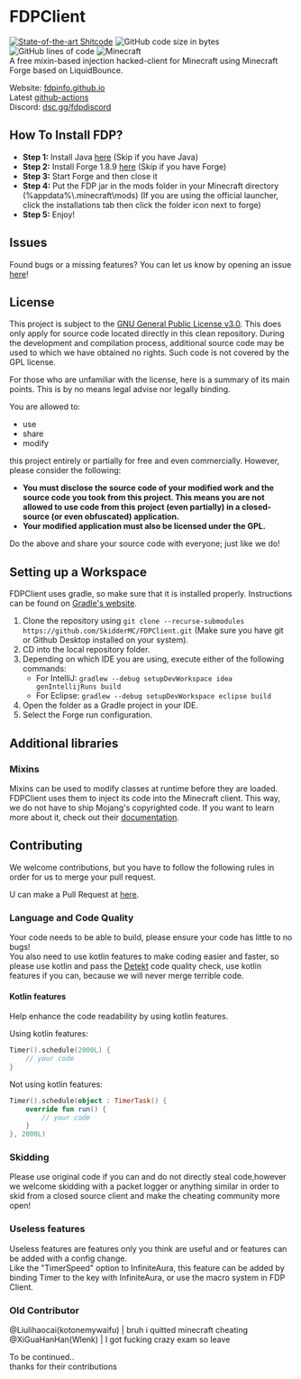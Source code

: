 # FDPClient 
[![State-of-the-art Shitcode](https://img.shields.io/static/v1?label=State-of-the-art&message=Shitcode&color=7B5804)](https://github.com/trekhleb/state-of-the-art-shitcode)
![GitHub code size in bytes](https://img.shields.io/github/languages/code-size/SkidderMC/FDPClient)
![GitHub lines of code](https://tokei.rs/b1/github/SkidderMC/FDPClient)
![Minecraft](https://img.shields.io/badge/game-Minecraft-brightgreen)  
A free mixin-based injection hacked-client for Minecraft using Minecraft Forge based on LiquidBounce.

Website: [fdpinfo.github.io](https://fdpinfo.github.io)  
Latest [github-actions](https://github.com/SkidderMC/FDPClient/actions/workflows/build.yml?query=event%3Apush)  
Discord: [dsc.gg/fdpdiscord](https://dsc.gg/fdpdiscord)


## How To Install FDP?
- **Step 1:** Install Java [here](https://www.java.com/en/download/) (Skip if you have Java)
- **Step 2:** Install Forge 1.8.9 [here](https://files.minecraftforge.net/net/minecraftforge/forge/index_1.8.9.html) (Skip if you have Forge)
- **Step 3:** Start Forge and then close it
- **Step 4:** Put the FDP jar in the mods folder in your Minecraft directory (%appdata%\\.minecraft\mods) (If you are using the official launcher, click the installations tab then click the folder icon next to forge)
- **Step 5:** Enjoy!

## Issues
Found bugs or a missing features? You can let us know by opening an issue [here](https://github.com/SkidderMC/FDPClient/issues)!

## License
This project is subject to the [GNU General Public License v3.0](LICENSE). This does only apply for source code located directly in this clean repository. During the development and compilation process, additional source code may be used to which we have obtained no rights. Such code is not covered by the GPL license.

For those who are unfamiliar with the license, here is a summary of its main points. This is by no means legal advise nor legally binding.

You are allowed to:
- use
- share
- modify

this project entirely or partially for free and even commercially. However, please consider the following:

- **You must disclose the source code of your modified work and the source code you took from this project. This means you are not allowed to use code from this project (even partially) in a closed-source (or even obfuscated) application.**
- **Your modified application must also be licensed under the GPL.**

Do the above and share your source code with everyone; just like we do!

## Setting up a Workspace
FDPClient uses gradle, so make sure that it is installed properly. Instructions can be found on [Gradle's website](https://gradle.org/install/).
1. Clone the repository using `git clone --recurse-submodules https://github.com/SkidderMC/FDPClient.git` (Make sure you have git or Github Desktop installed on your system).
2. CD into the local repository folder.
3. Depending on which IDE you are using, execute either of the following commands:
    - For IntelliJ: `gradlew --debug setupDevWorkspace idea genIntellijRuns build`
    - For Eclipse: `gradlew --debug setupDevWorkspace eclipse build`
4. Open the folder as a Gradle project in your IDE.
5. Select the Forge run configuration.

## Additional libraries
### Mixins
Mixins can be used to modify classes at runtime before they are loaded. FDPClient uses them to inject its code into the Minecraft client. This way, we do not have to ship Mojang's copyrighted code. If you want to learn more about it, check out their [documentation](https://docs.spongepowered.org/5.1.0/en/plugin/internals/mixins.html).

## Contributing
We welcome contributions, but you have to follow the following rules in order for us to merge your pull request.

U can make a Pull Request at [here](https://github.com/SkidderMC/FDPClient/issues).

### Language and Code Quality
Your code needs to be able to build, please ensure your code has little to no bugs!  
You also need to use kotlin features to make coding easier and faster, so please use kotlin and pass the [Detekt](https://github.com/detekt/detekt) code quality check, use kotlin features if you can, because we will never merge terrible code.

#### Kotlin features
Help enhance the code readability by using kotlin features.

Using kotlin features:
~~~kotlin
Timer().schedule(2000L) { 
    // your code
}
~~~
Not using kotlin features:
~~~kotlin
Timer().schedule(object : TimerTask() {
    override fun run() {
        // your code
    }
}, 2000L)
~~~

### Skidding
Please use original code if you can and do not directly steal code,however we welcome skidding with a packet logger or anything similar in order to skid from a closed source client and make the cheating community more open!

### Useless features
Useless features are features only you think are useful and or features can be added with a config change.  
Like the "TimerSpeed" option to InfiniteAura, this feature can be added by binding Timer to the key with InfiniteAura, or use the macro system in FDP Client.

### Old Contributor
@Liulihaocai(kotonemywaifu) | bruh i quitted minecraft cheating   
@XiGuaHanHan(Wlenk) | I got fucking crazy exam so leave
  
To be continued..  
thanks for their contributions
